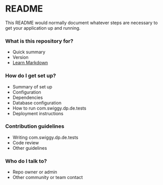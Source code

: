 # README #

This README would normally document whatever steps are necessary to get your application up and running.

### What is this repository for? ###

* Quick summary
* Version
* [Learn Markdown](https://bitbucket.org/tutorials/markdowndemo)

### How do I get set up? ###

* Summary of set up
* Configuration
* Dependencies
* Database configuration
* How to run com.swiggy.dp.de.tests
* Deployment instructions

### Contribution guidelines ###

* Writing com.swiggy.dp.de.tests
* Code review
* Other guidelines

### Who do I talk to? ###

* Repo owner or admin
* Other community or team contact